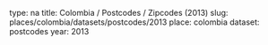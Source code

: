 type: na
title: Colombia / Postcodes / Zipcodes (2013)
slug: places/colombia/datasets/postcodes/2013
place: colombia
dataset: postcodes
year: 2013
